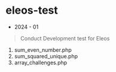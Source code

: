 # eleos-test


- 2024 - 01 
> Conduct Development test for Eleos 
1. sum_even_number.php
2. sum_squared_unique.php
3. array_challenges.php
